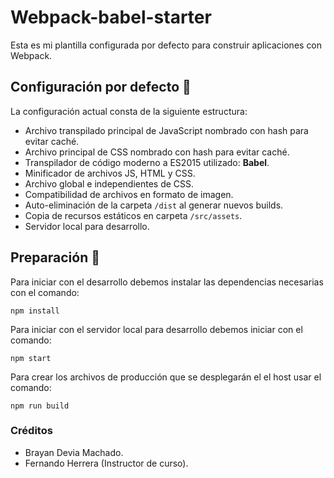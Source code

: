 # Webpack-babel-starter

Esta es mi plantilla configurada por defecto para construir aplicaciones con Webpack.

## Configuración por defecto 🔧

La configuración actual consta de la siguiente estructura:

- Archivo transpilado principal de JavaScript nombrado con hash para evitar caché.
- Archivo principal de CSS nombrado con hash para evitar caché.
- Transpilador de código moderno a ES2015 utilizado: **Babel**.
- Minificador de archivos JS, HTML y CSS.
- Archivo global e independientes de CSS.
- Compatibilidad de archivos en formato de imagen.
- Auto-eliminación de la carpeta `/dist` al generar nuevos builds.
- Copia de recursos estáticos en carpeta `/src/assets`.
- Servidor local para desarrollo.

## Preparación 🚀

Para iniciar con el desarrollo debemos instalar las dependencias necesarias con el comando:

```
npm install
```

Para iniciar con el servidor local para desarrollo debemos iniciar con el comando:

```
npm start
```

Para crear los archivos de producción que se desplegarán el el host usar el comando:

```
npm run build
```

### Créditos

- Brayan Devia Machado.
- Fernando Herrera (Instructor de curso).
